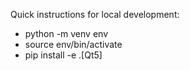 Quick instructions for local development:

- python -m venv env
- source env/bin/activate
- pip install -e .[Qt5]
